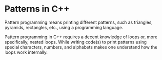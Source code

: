 # Patterns in C++

Pattern programming means printing different patterns, such as triangles, pyramids, rectangles, etc., using a programming language.

Pattern programming in C++ requires a decent knowledge of loops or, more specifically, nested loops. While writing code(s) to print patterns using special characters, numbers, and alphabets makes one understand how the loops work internally.

